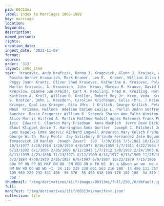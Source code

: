 ```yaml
---
pid: 00313mi
label: Index to Marriages 1869-1989
key: marriage
location: 
keywords: 
description: 
named_persons: 
rights: 
creation_date: 
ingest_date: '2023-11-09'
format: 
source: 
order: '313'
layout: cmhc_item
text: 'Kracavic, Andy Krafczik, Donna J. Kragovich, Glenn J. Krajsek, Anton  Krakow,
  Sascha Werner Kramarich, Mark Kramer, Lou E.  Kramer, William Allan Krantwashl,
  Peggy Joann Krantz, Oliver Shad Krasovec, Katherine A. Krasovec, Polonja Krasovetz,
  Martin Krasovic, A. Krasovich, John  Kraus, Moreau M. Krause, David L. Kravot, Jerry
  Krecklow, Dianne Sue Kreid!, Cart H. Kreiling, Fred W. Kreiling, Harry Jd. Kreiling,
  Kathleen A. Krell, William R. Kreller, Robert Roy Jr. Kren, Veda  Kresge, Aleda
  S. Kretzer, John L. Krezdorn, Caroline Krichbaum, Celia (Mrs. ) Kried], Anthony
  Krieger, Opal Lea Krieger, Rita (Mrs. ) Krilich, George Krilich, Peter Kringen,
  Maud  Krisman, Hellena  Adeline Dariem Leslie L. Parlin JoAnn Gotfrey Valburga Sraj  JoAnn
  Sanchez  Rosie Gregorcic William B. Schenck Sharon Ann Palko Winston Cocke  Mary
  Alice Morris Wilfred A. Martin Matthew Rudolf Agnes Malenosk Frank Pugel  Maggie
  Ivic  Edward C. Clayton Mary Friedman  Anna Machich  Jerry Dean Dickinson Nellie
  Blout Klippel Annie T. Harrington Anna Gurtler  Joseph C. Mitchell Josie Carteen  Debra
  Lynn Kapelke Emma Snorvic Richard Engwall Anderson Mary Kelsch Frederick Lottes
  George Wirth  Mary Pentz  Jay Salisbury Orlando Fernandez Jele Bogunovich Matijo
  Tomasovich Ed Hanley  Joseph Zaver]  303  7/30/1916 7/5/1981 10/12/1968 5/12/1903
  10/1/1977 4/19/1914 1/20/1930 4/9/1977 8/16/1959 1/7/1911 4/22/1964 9/24/1906 9/22/1907
  6/13/1892 6/1/1896 2/26/1889 6/12/1943 1/7/1912 5/8/1982 2/24/1903 6/6/1906 11/20/1907
  6/11/1939 4/23/1888 11/13/1971 8/12/1909 6/18/1977 6/13/1900 11/25/1883 8/25/1890
  3/2/1884 4/30/1939 2/26/1957 6/9/1907 6/9/1907 10/22/1879 7/15/1906  — oe ee ee
  oOo FP ON FP NS MKF ON OO  SN ODD DN N FH NS  bt a &Bwon wn wm  me > ~“s  SMW NM
  NM NW WO OO WD WD ~I  34 115 219 238 661 563 216 598  14 486 111 357 401 219 340  27
  195 509 229 232 341 408  35 376  58 450 618 103 176 102 188  34 319 386 386  33
  350 '
thumbnail: "/img/derivatives/iiif/images/00313mi/full/250,/0/default.jpg"
full: 
manifest: "/img/derivatives/iiif/00313mi/manifest.json"
collection: life
---
```

